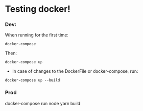 # Testing docker!

### Dev:

When running for the first time:

```
docker-compose
```

Then:

```
docker-compose up
```

- In case of changes to the DockerFile or docker-compose, run:

```
docker-compose up --build
```

### Prod

docker-compose run node yarn build

